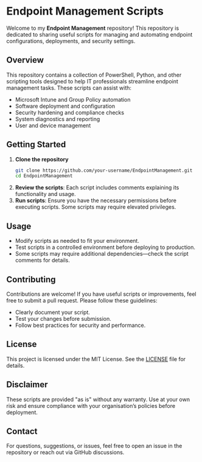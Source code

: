 # Endpoint Management Scripts

Welcome to my **Endpoint Management** repository! This repository is dedicated to sharing useful scripts for managing and automating endpoint configurations, deployments, and security settings.

## Overview
This repository contains a collection of PowerShell, Python, and other scripting tools designed to help IT professionals streamline endpoint management tasks. These scripts can assist with:
- Microsoft Intune and Group Policy automation
- Software deployment and configuration
- Security hardening and compliance checks
- System diagnostics and reporting
- User and device management

## Getting Started
1. **Clone the repository**
   ```sh
   git clone https://github.com/your-username/EndpointManagement.git
   cd EndpointManagement
   ```
2. **Review the scripts**: Each script includes comments explaining its functionality and usage.
3. **Run scripts**: Ensure you have the necessary permissions before executing scripts. Some scripts may require elevated privileges.

## Usage
- Modify scripts as needed to fit your environment.
- Test scripts in a controlled environment before deploying to production.
- Some scripts may require additional dependencies—check the script comments for details.

## Contributing
Contributions are welcome! If you have useful scripts or improvements, feel free to submit a pull request. Please follow these guidelines:
- Clearly document your script.
- Test your changes before submission.
- Follow best practices for security and performance.

## License
This project is licensed under the MIT License. See the [LICENSE](LICENSE) file for details.

## Disclaimer
These scripts are provided "as is" without any warranty. Use at your own risk and ensure compliance with your organisation’s policies before deployment.

## Contact
For questions, suggestions, or issues, feel free to open an issue in the repository or reach out via GitHub discussions.

